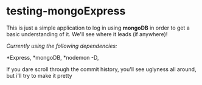 # testing-mongoExpress

This is just a simple application to log in using **mongoDB** in order to get a basic understanding of it. We'll see where it leads (if anywhere)! 

*Currently using the following dependencies:*

*Express,
*mongoDB,
*nodemon -D,

If you dare scroll through the commit history, you'll see uglyness all around, but i'll try to make it pretty